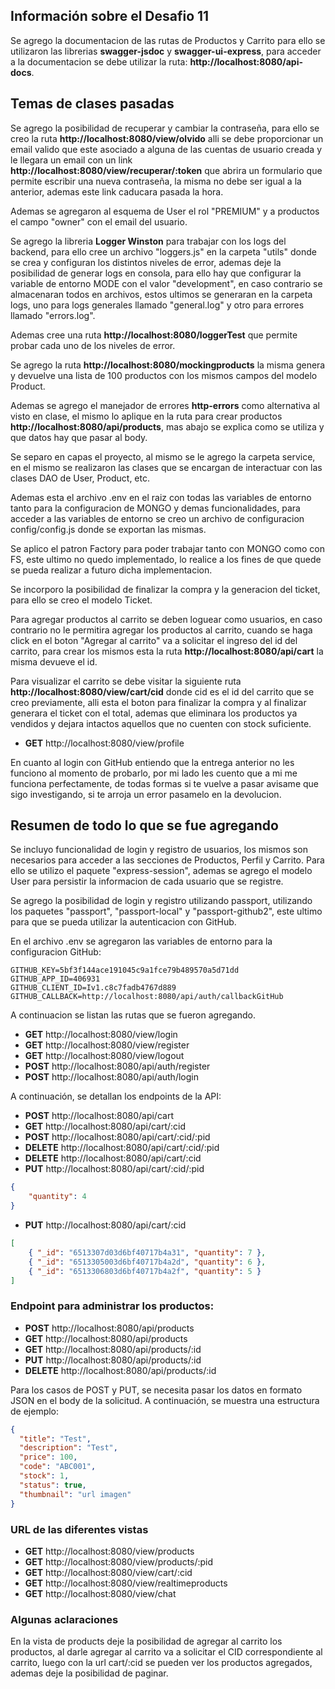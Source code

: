 ## Información sobre el Desafio 11

Se agrego la documentacion de las rutas de Productos y Carrito para ello se utilizaron las librerias **swagger-jsdoc** y **swagger-ui-express**, para acceder a la documentacion se debe utilizar la ruta: **http://localhost:8080/api-docs**.

## Temas de clases pasadas

Se agrego la posibilidad de recuperar y cambiar la contraseña, para ello se creo la ruta **http://localhost:8080/view/olvido** alli se debe proporcionar un email valido que este asociado a alguna de las cuentas de usuario creada y le llegara un email con un link 
**http://localhost:8080/view/recuperar/:token** que abrira un formulario que permite escribir una nueva contraseña, la misma no debe ser igual a la anterior, ademas este link caducara pasada la hora.

Ademas se agregaron al esquema de User el rol "PREMIUM" y a productos el campo "owner" con el email del usuario.

Se agrego la libreria **Logger Winston** para trabajar con los logs del backend, para ello cree un archivo "loggers.js" en la carpeta "utils" donde se crea y configuran los distintos niveles de error, ademas deje la posibilidad de generar logs en consola, para ello hay que configurar la variable de entorno MODE con el valor "development", en caso contrario se almacenaran todos en archivos, estos ultimos se generaran en la carpeta logs, uno para logs generales llamado "general.log" y otro para errores llamado "errors.log".

Ademas cree una ruta **http://localhost:8080/loggerTest** que permite probar cada uno de los niveles de error.

Se agrego la ruta **http://localhost:8080/mockingproducts** la misma genera y devuelve una lista de 100 productos con los mismos 
campos del modelo Product.

Ademas se agrego el manejador de errores **http-errors** como alternativa al visto en clase, el mismo lo aplique en la ruta para crear productos **http://localhost:8080/api/products**, mas abajo se explica como se utiliza y que datos hay que pasar al body.

Se separo en capas el proyecto, al mismo se le agrego la carpeta service, en el mismo se realizaron las clases que 
se encargan de interactuar con las clases DAO de User, Product, etc.

Ademas esta el archivo .env en el raiz con todas las variables de entorno tanto para la configuracion de MONGO y demas 
funcionalidades, para acceder a las variables de entorno se creo un archivo de configuracion config/config.js donde se 
exportan las mismas.

Se aplico el patron Factory para poder trabajar tanto con MONGO como con FS, este ultimo no quedo implementado, lo realice 
a los fines de que quede se pueda realizar a futuro dicha implementacion.

Se incorporo la posibilidad de finalizar la compra y la generacion del ticket, para ello se creo el modelo Ticket.

Para agregar productos al carrito se deben loguear como usuarios, en caso contrario no le permitira agregar los productos al carrito, cuando se haga click en el boton "Agregar al carrito" va a solicitar el ingreso del id del carrito, para crear 
los mismos esta la ruta **http://localhost:8080/api/cart** la misma devueve el id.

Para visualizar el carrito se debe visitar la siguiente ruta **http://localhost:8080/view/cart/cid** donde cid es el id 
del carrito que se creo previamente, alli esta el boton para finalizar la compra y al finalizar generara el ticket con 
el total, ademas que eliminara los productos ya vendidos y dejara intactos aquellos que no cuenten con stock suficiente.


- **GET**      http://localhost:8080/view/profile

En cuanto al login con GitHub entiendo que la entrega anterior no les funciono al momento de probarlo, por mi lado les cuento que a mi 
me funciona perfectamente, de todas formas si te vuelve a pasar avisame que sigo investigando, si te arroja un error pasamelo en la 
devolucion.

## Resumen de todo lo que se fue agregando

Se incluyo funcionalidad de login y registro de usuarios, los mismos son necesarios para acceder a las secciones de Productos, 
Perfil y Carrito. Para ello se utilizo el paquete "express-session", ademas se agrego el modelo User para persistir la informacion de cada usuario que se registre.

Se agrego la posibilidad de login y registro utilizando passport, utilizando los paquetes "passport", "passport-local" y 
"passport-github2", este ultimo para que se pueda utilizar la autenticacion con GitHub.

En el archivo .env se agregaron las variables de entorno para la configuracion GitHub:

```
GITHUB_KEY=5bf3f144ace191045c9a1fce79b489570a5d71dd
GITHUB_APP_ID=406931
GITHUB_CLIENT_ID=Iv1.c8c7fadb4767d889
GITHUB_CALLBACK=http://localhost:8080/api/auth/callbackGitHub
```

A continuacion se listan las rutas que se fueron agregando.

- **GET**      http://localhost:8080/view/login
- **GET**      http://localhost:8080/view/register
- **GET**      http://localhost:8080/view/logout
- **POST**     http://localhost:8080/api/auth/register
- **POST**     http://localhost:8080/api/auth/login

A continuación, se detallan los endpoints de la API:

- **POST**     http://localhost:8080/api/cart
- **GET**      http://localhost:8080/api/cart/:cid
- **POST**     http://localhost:8080/api/cart/:cid/:pid
- **DELETE**   http://localhost:8080/api/cart/:cid/:pid
- **DELETE**   http://localhost:8080/api/cart/:cid
- **PUT**      http://localhost:8080/api/cart/:cid/:pid

```json
{
	"quantity": 4
}
```

- **PUT**      http://localhost:8080/api/cart/:cid   

```json 
[
	{ "_id": "6513307d03d6bf40717b4a31", "quantity": 7 },
	{ "_id": "6513305003d6bf40717b4a2d", "quantity": 6 },
	{ "_id": "6513306803d6bf40717b4a2f", "quantity": 5 }
]
```

### Endpoint para administrar los productos:

- **POST**     http://localhost:8080/api/products
- **GET**      http://localhost:8080/api/products
- **GET**      http://localhost:8080/api/products/:id
- **PUT**      http://localhost:8080/api/products/:id
- **DELETE**   http://localhost:8080/api/products/:id

Para los casos de POST y PUT, se necesita pasar los datos en formato JSON en el body de la solicitud. A continuación, se muestra una estructura de ejemplo:

```json
{
  "title": "Test",
  "description": "Test",
  "price": 100,
  "code": "ABC001",
  "stock": 1,
  "status": true,
  "thumbnail": "url imagen"
}
```

### URL de las diferentes vistas

- **GET**      http://localhost:8080/view/products
- **GET**      http://localhost:8080/view/products/:pid
- **GET**      http://localhost:8080/view/cart/:cid
- **GET**      http://localhost:8080/view/realtimeproducts
- **GET**      http://localhost:8080/view/chat

### Algunas aclaraciones

En la vista de products deje la posibilidad de agregar al carrito los productos, al darle agregar al carrito va a solicitar 
el CID correspondiente al carrito, luego con la url cart/:cid se pueden ver los productos agregados, ademas deje la posibilidad 
de paginar.